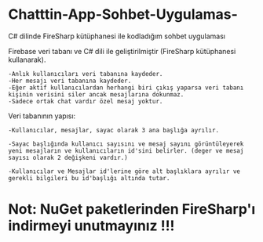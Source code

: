 # Chatttin-App-Sohbet-Uygulamas-
C# dilinde FireSharp kütüphanesi ile kodladığım sohbet uygulaması

Firebase veri tabanı ve C# dili ile geliştirilmiştir (FireSharp kütüphanesi kullanarak).
    
    -Anlık kullanıcıları veri tabanına kaydeder.
    -Her mesajı veri tabanına kaydeder.
    -Eğer aktif kullanıcılardan herhangi biri çıkış yaparsa veri tabanı kişinin verisini siler ancak mesajlarına dokunmaz.
    -Sadece ortak chat vardır özel mesaj yoktur.

Veri tabanının yapısı:

    -Kullanıcılar, mesajlar, sayac olarak 3 ana başlığa ayrılır.
   
    -Sayac başlığında kullanıcı sayısını ve mesaj sayını görüntüleyerek yeni mesajların ve kullanıcıların id'sini belirler. (deger ve mesaj sayısı olarak 2 değişkeni vardır.)
   
    -Kullanıcılar ve Mesajlar id'lerine göre alt başlıklara ayrılır ve gerekli bilgileri bu id'başlığı altında tutar.

# Not: NuGet paketlerinden FireSharp'ı indirmeyi unutmayınız !!!
